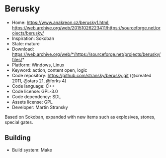 # Berusky

- Home: https://www.anakreon.cz/berusky1.html, https://web.archive.org/web/20151026223411/https://sourceforge.net/projects/berusky/
- Inspiration: Sokoban
- State: mature
- Download: https://web.archive.org/web/*/https://sourceforge.net/projects/berusky/files/*
- Platform: Windows, Linux
- Keyword: action, content open, logic
- Code repository: https://github.com/stransky/berusky.git (@created 2011, @stars 21, @forks 4)
- Code language: C++
- Code license: GPL-3.0
- Code dependency: SDL
- Assets license: GPL
- Developer: Martin Stransky

Based on Sokoban, expanded with new items such as explosives, stones, special gates.

## Building

- Build system: Make
